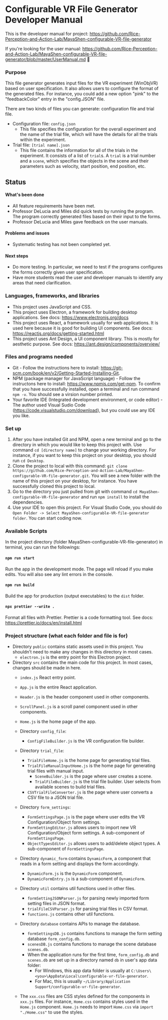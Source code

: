 # Configurable VR File Generator Developer Manual

This is the developer manual for project: https://github.com/Rice-Perception-and-Action-Lab/MayaShen-configurable-VR-file-generator

If you're looking for the user manual: https://github.com/Rice-Perception-and-Action-Lab/MayaShen-configurable-VR-file-generator/blob/master/UserManual.md

### Purpose

This file generator generates input files for the VR experiment (WinObjVR) based on user specification. It also allows users to configure the format of the generated files. For instance, you could add a new option "pink" to the "feedbackColor" entry in the "config.JSON" file.

There are two kinds of files you can generate: configuration file and trial file.

-   Configuration file: `config.json`
    -   This file specifies the configuration for the overall experiment and the name of the trial file, which will have the details for all the trials within the experiment.
-   Trial file: `[trial name].json`
    -   This file contains the information for all of the trials in the experiment. It consists of a list of `trial`s. A `trial` is a trial number and a `scene`, which specifies the objects in the scene and their parameters such as velocity, start position, end position, etc.

## Status

#### What's been done

-   All feature requirements have been met.
-   Professor DeLucia and Miles did quick tests by running the program. The program correctly generated files based on their input to the forms.
-   Professor DeLucia and Miles gave feedback on the user manuals.

#### Problems and issues

-   Systematic testing has not been completed yet.

#### Next steps

-   Do more testing. In particular, we need to test if the programs configures the forms correctly given user specification.
-   Have more students read the user and developer manuals to identify any areas that need clarification.

### Languages, frameworks, and libraries

-   This project uses JavaScript and CSS.
-   This project uses Electron, a framework for building desktop applications. See docs: https://www.electronjs.org/docs
-   This project uses React, a framework usually for web applications. It is used here because it is good for building UI components. See docs: https://reactjs.org/docs/getting-started.html
-   This project uses Ant Design, a UI component library. This is mostly for aesthetic purpose. See docs: https://ant.design/components/overview/

### Files and programs needed

-   Git - Follow the instructions here to install: https://git-scm.com/book/en/v2/Getting-Started-Installing-Git.
-   NPM (package manager for JavaScript language) - Follow the instructons here to install: https://www.npmjs.com/get-npm. To confirm that you have successfully installed, open a terminal and run command `npm -v`. You should see a virsion number printed.
-   Your favorite IDE (Integrated development environment, or code editor) - The author used Visual Sudio Code (https://code.visualstudio.com/download), but you could use any IDE you like.

### Set up

1. After you have installed Git and NPM, open a new terminal and go to the directory in which you would like to keep this project with. Use command `cd [directory name]` to change your working directory. For instance, if you want to keep this project on your desktop, you should run `cd Desktop`. 
2. Clone the project to local with this command: `git clone https://github.com/Rice-Perception-and-Action-Lab/MayaShen-configurable-VR-file-generator.git`. You will see a new folder with the name of this project on your desktop, for instance. You have successfully cloned this project to local.
3. Go to the directory you just pulled from git with command `cd MayaShen-configurable-VR-file-generator` and run `npm install` to install the dependencies.
4. Use your IDE to open this project. For Visual Studio Code, you should do `Open Folder -> Select MayaShen-configurable-VR-file-generator folder`.  You can start coding now.

### Available Scripts

In the project directory (folder MayaShen-configurable-VR-file-generator) in terminal, you can run the followings:

#### `npm run start`

Run the app in the development mode. The page will reload if you make edits. You will also see any lint errors in the console.

#### `npm run build`

Build the app for production (output executables) to the `dist` folder.<br />

#### `npx prettier --write .`

Format all files with Prettier. Prettier is a code formatting tool. See docs: https://prettier.io/docs/en/install.html

### Project structure (what each folder and file is for)

-   Directory `public` contains static assets used in this project. You shouldn’t need to make any changes in this directory in most cases.
    -   `electron.js` is the entry point for this Electron project.
-   Directory `src` contains the main code for this project. In most cases, changes should be made in here.
    -   `index.js` React entry point.
    -   `App.js` is the entire React application.
    -   `Header.js` is the header component used in other components.
    -   `ScrollPanel.js` is a scroll panel component used in other components.
    -   `Home.js` is the home page of the app.
    - Directory `config_file`:
        -   `ConfigFileBuilder.js` is the VR configuration file builder.
    - Directory `trial_file`:
        -   `TrialFileHome.js` is the home page for generating trial files.
        -   `TrialFileManualInputHome.js` is the home page for generating trial files with manual input.
            -   `SceneBuilder.js` is the page where user creates a scene.
            -   `TrialFileBuilder.js` is the trial file builder. User selects from available scenes to build trial files.
        -   `CSVTrialFileConverter.js` is the page where user converts a CSV file to a JSON trial file.
    - Directory `form_settings`:
        -   `FormSettingsPage.js` is the page where user edits the VR Configuration/Object form settings.
        -   `FormSettingEditor.js` allows users to import new VR Configuration/Object form settings. A sub-component of `FormSettingsPage`.
        -   `ObjectTypesEditor.js` allows users to add/delete object types. A sub-component of `FormSettingsPage`.
    -   Directory `dynamic_form` contains `DynamicForm`, a component that reads in a form setting and displays the form accordingly.
        -   `DynamicForm.js` is the `DynamicForm` component.
        -   `DynamicFormEntry.js` is a sub-component of `DynamicForm`.
    -   Directory `util` contains util functions used in other files.
        -   `formSettingJSONParser.js` for parsing newly imported form setting files in JSON format.
        -   `trialFileCSVParser.js` for parsing trial files in CSV format.
        -   `functions.js` contains other util functions.
    -   Directory `database` contains APIs to manage the database.
        -   `formSettingsDB.js` contains functions to manage the form setting database `form_config.db`.
        -   `scenesDB.js` contains functions to manage the scene database `scenes.db`.
        -   When the application runs for the first time, `form_config.db` and `scenes.db` are set up in a directory named `db` in user's app data folder:
            -   For Windows, this app data folder is usually at `C:\Users\<you>\AppData\Local\configurable-vr-file-generator`.
            -   For Mac, this is usually `~/Library/Application Support/configurable-vr-file-generator`.
    
    -   The `xxx.css` files are CSS styles defined for the components in `xxx.js` files. For instance, `Home.css` contains styles used in the `Home.js` component. `Home.js` needs to import `Home.css` via `import "./Home.css"` to use the styles.
